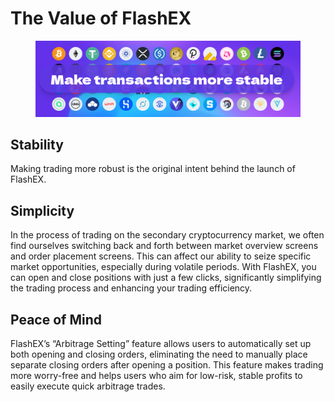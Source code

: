# The Value of FlashEX

<figure><img src="../.gitbook/assets/Thumbnail.png" alt=""><figcaption></figcaption></figure>

## Stability

Making trading more robust is the original intent behind the launch of FlashEX.

## Simplicity

In the process of trading on the secondary cryptocurrency market, we often find ourselves switching back and forth between market overview screens and order placement screens. This can affect our ability to seize specific market opportunities, especially during volatile periods. With FlashEX, you can open and close positions with just a few clicks, significantly simplifying the trading process and enhancing your trading efficiency.

## Peace of Mind

FlashEX’s “Arbitrage Setting” feature allows users to automatically set up both opening and closing orders, eliminating the need to manually place separate closing orders after opening a position. This feature makes trading more worry-free and helps users who aim for low-risk, stable profits to easily execute quick arbitrage trades.
